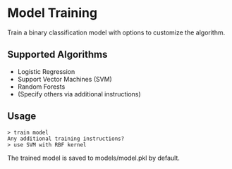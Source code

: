 # Model Training

Train a binary classification model with options to customize the algorithm.

## Supported Algorithms

- Logistic Regression
- Support Vector Machines (SVM)
- Random Forests
- (Specify others via additional instructions)

## Usage

```plaintext
> train model
Any additional training instructions?
> use SVM with RBF kernel
```

The trained model is saved to models/model.pkl by default.
